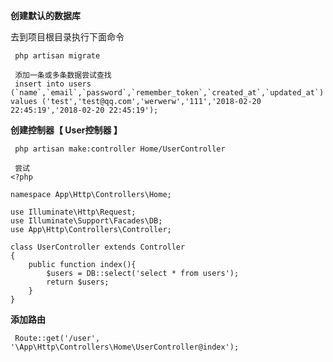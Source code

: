 **创建默认的数据库**

去到项目根目录执行下面命令

     php artisan migrate

     添加一条或多条数据尝试查找
     insert into users (`name`,`email`,`password`,`remember_token`,`created_at`,`updated_at`) values ('test','test@qq.com','werwerw','111','2018-02-20 22:45:19','2018-02-20 22:45:19');

**创建控制器【 User控制器 】**

```
 php artisan make:controller Home/UserController
 
 尝试
<?php

namespace App\Http\Controllers\Home;

use Illuminate\Http\Request;
use Illuminate\Support\Facades\DB;
use App\Http\Controllers\Controller;

class UserController extends Controller
{
    public function index(){
    	$users = DB::select('select * from users');
    	return $users;
    }
}

```

**添加路由**

```
 Route::get('/user', '\App\Http\Controllers\Home\UserController@index');
```



